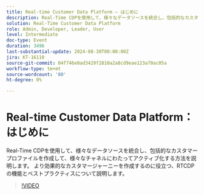 ```yaml
---
title: Real-time Customer Data Platform – はじめに
description: Real-Time CDPを使用して、様々なデータソースを統合し、包括的なカスタマープロファイルを作成して、様々なチャネルにわたってアクティブ化する方法を説明します。 より効果的なカスタマージャーニーを作成するのに役立つ、RTCDP の機能とベストプラクティスについて説明し​ます。
solution: Real-Time Customer Data Platform
role: Admin, Developer, Leader, User
level: Intermediate
doc-type: Event
duration: 3496
last-substantial-update: 2024-08-30T00:00:00Z
jira: KT-16110
source-git-commit: 04f746e0ad3429f2810a2a8cd9eae123a70ac05a
workflow-type: tm+mt
source-wordcount: '80'
ht-degree: 0%

---
```



# Real-time Customer Data Platform：はじめに

Real-Time CDPを使用して、様々なデータソースを統合し、包括的なカスタマープロファイルを作成して、様々なチャネルにわたってアクティブ化する方法を説明します。 より効果的なカスタマージャーニーを作成するのに役立つ、RTCDP の機能とベストプラクティスについて説明し&#x200B;ます。

>[!VIDEO](https://video.tv.adobe.com/v/3433224/?learn=on)
